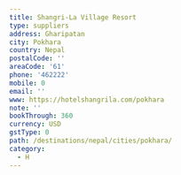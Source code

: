 ```yaml
---
title: Shangri-La Village Resort
type: suppliers
address: Gharipatan
city: Pokhara
country: Nepal
postalCode: ''
areaCode: '61'
phone: '462222'
mobile: 0
email: ''
www: https://hotelshangrila.com/pokhara
note: ''
bookThrough: 360
currency: USD
gstType: 0
path: /destinations/nepal/cities/pokhara/
category:
  - H
---
```


